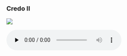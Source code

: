 ### Credo II

![](./credo-ii.jpg)

<audio src="https://storage.googleapis.com/kyriale/djc_credo_02_mp3.mp3" preload="none" controls="controls"></audio>
